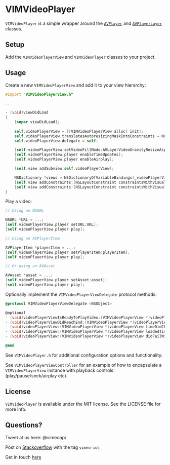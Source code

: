 # VIMVideoPlayer

`VIMVideoPlayer` is a simple wrapper around the [`AVPlayer`](https://developer.apple.com/library/prerelease/ios/documentation/AVFoundation/Reference/AVPlayer_Class/index.html) and [`AVPlayerLayer`](https://developer.apple.com/library/prerelease/ios/documentation/AVFoundation/Reference/AVPlayerLayer_Class/index.html#//apple_ref/occ/cl/AVPlayerLayer) classes.  

## Setup

Add the `VIMVideoPlayerView` and `VIMVideoPlayer` classes to your project. 

## Usage

Create a new `VIMVideoPlayerView` and add it to your view hierarchy:

```Objective-c
#import "VIMVideoPlayerView.h"

...

- (void)viewDidLoad
{
    [super viewDidLoad];
  
    self.videoPlayerView = [[VIMVideoPlayerView alloc] init];
    self.videoPlayerView.translatesAutoresizingMaskIntoConstraints = NO;
    self.videoPlayerView.delegate = self;

    [self.videoPlayerView setVideoFillMode:AVLayerVideoGravityResizeAspect];
    [self.videoPlayerView.player enableTimeUpdates];
    [self.videoPlayerView.player enableAirplay];

    [self.view addSubview:self.videoPlayerView];

    NSDictionary *views = NSDictionaryOfVariableBindings(_videoPlayerView);
    [self.view addConstraints:[NSLayoutConstraint constraintsWithVisualFormat:@"V:|-0-[_videoPlayerView]-0-|" options:0   metrics:nil views:views]];
    [self.view addConstraints:[NSLayoutConstraint constraintsWithVisualFormat:@"H:|-0-[_videoPlayerView]-0-|" options:0   metrics:nil views:views]];
}

```

Play a video:

```Objective-c
// Using an NSURL

NSURL *URL = ...;
[self.videoPlayerView.player setURL:URL];
[self.videoPlayerView.player play];

// Using an AVPlayerItem

AVPlayerItem *playerItem = ...;
[self.videoPlayerView.player setPlayerItem:playerItem];
[self.videoPlayerView.player play];

// Or using an AVAsset

AVAsset *asset = ...;
[self.videoPlayerView.player setAsset:asset];
[self.videoPlayerView.player play];

```

Optionally implement the `VIMVideoPlayerViewDelegate` protocol methods:

```Objective-c
@protocol VIMVideoPlayerViewDelegate <NSObject>

@optional
- (void)videoPlayerViewIsReadyToPlayVideo:(VIMVideoPlayerView *)videoPlayerView;
- (void)videoPlayerViewDidReachEnd:(VIMVideoPlayerView *)videoPlayerView;
- (void)videoPlayerView:(VIMVideoPlayerView *)videoPlayerView timeDidChange:(CMTime)cmTime;
- (void)videoPlayerView:(VIMVideoPlayerView *)videoPlayerView loadedTimeRangeDidChange:(float)duration;
- (void)videoPlayerView:(VIMVideoPlayerView *)videoPlayerView didFailWithError:(NSError *)error;

@end
```

See `VIMVideoPlayer.h` for additional configuration options and functionality. 

See `VIMVideoPlayerViewController` for an example of how to encapsulate a `VIMVideoPlayerView` instance with playback controls (play/pause/seek/airplay etc).

## License

`VIMVideoPlayer` is available under the MIT license. See the LICENSE file for more info.

## Questions?

Tweet at us here: @vimeoapi

Post on [Stackoverflow](http://stackoverflow.com/questions/tagged/vimeo-ios) with the tag `vimeo-ios`

Get in touch [here](Vimeo.com/help/contact)
